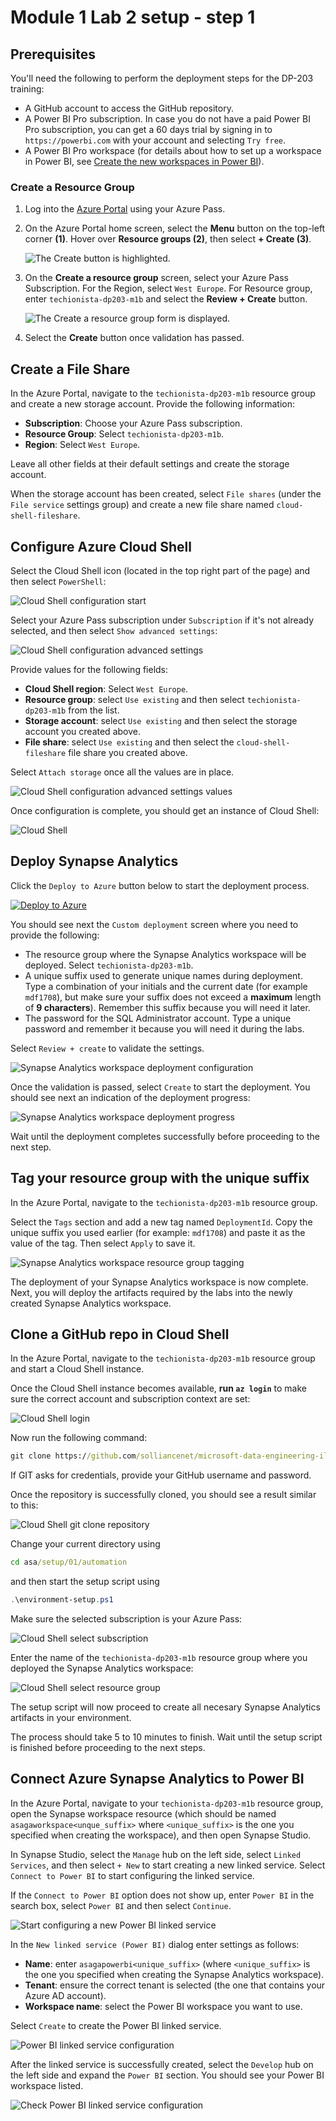 # Module 1 Lab 2 setup - step 1

## Prerequisites

You'll need the following to perform the deployment steps for the DP-203 training:

- A GitHub account to access the GitHub repository.
- A Power BI Pro subscription. In case you do not have a paid Power BI Pro subscription, you can get a 60 days trial by signing in to `https://powerbi.com` with your account and selecting `Try free`.
- A Power BI Pro workspace (for details about how to set up a workspace in Power BI, see [Create the new workspaces in Power BI](https://docs.microsoft.com/en-us/azure/synapse-analytics/quickstart-power-bi)).

### Create a Resource Group

1. Log into the [Azure Portal](https://portal.azure.com) using your Azure Pass.

2. On the Azure Portal home screen, select the **Menu** button on the top-left corner **(1)**. Hover over **Resource groups (2)**, then select **+ Create (3)**.

    ![The Create button is highlighted.](../04/media/new-resourcegroup.png "Create resource group")

3. On the **Create a resource group** screen, select your Azure Pass Subscription. For the Region, select `West Europe`. For Resource group, enter `techionista-dp203-m1b` and select the **Review + Create** button.

    ![The Create a resource group form is displayed.](../04/media/bhol_resourcegroupform.png)

4. Select the **Create** button once validation has passed.

## Create a File Share

In the Azure Portal, navigate to the `techionista-dp203-m1b` resource group and create a new storage account. Provide the following information:

- **Subscription**: Choose your Azure Pass subscription.
- **Resource Group**: Select `techionista-dp203-m1b`. 
- **Region**: Select `West Europe`.

Leave all other fields at their default settings and create the storage account. 

When the storage account has been created, select `File shares` (under the `File service` settings group) and create a new file share named `cloud-shell-fileshare`.

## Configure Azure Cloud Shell

Select the Cloud Shell icon (located in the top right part of the page) and then select `PowerShell`:

![Cloud Shell configuration start](media/cloudshell-configure-01.png)

Select your Azure Pass subscription under `Subscription` if it's not already selected, and then select `Show advanced settings`:

![Cloud Shell configuration advanced settings](media/cloudshell-configure-02.png)

Provide values for the following fields:

- **Cloud Shell region**: Select `West Europe`.
- **Resource group**: select `Use existing` and then select `techionista-dp203-m1b` from the list.
- **Storage account**: select `Use existing` and then select the storage account you created above.
- **File share**: select `Use existing` and then select the `cloud-shell-fileshare` file share you created above.

Select `Attach storage` once all the values are in place.

![Cloud Shell configuration advanced settings values](media/cloudshell-configure-03.png)

Once configuration is complete, you should get an instance of Cloud Shell:

![Cloud Shell](media/cloudshell-configure-04.png)

## Deploy Synapse Analytics

Click the `Deploy to Azure` button below to start the deployment process.

[![Deploy to Azure](https://aka.ms/deploytoazurebutton)](https://portal.azure.com/#create/Microsoft.Template/uri/https%3A%2F%2Fraw.githubusercontent.com%2Fsolliancenet%2Fmicrosoft-data-engineering-ilt-deploy%2Fmain%2Fsetup%2F01%2Farm%2Fasaga-workspace-core.json%3Ftoken%3DAA2FKXRAGLJK2Q5PS7UV6QC7ZZAS2)

You should see next the `Custom deployment` screen where you need to provide the following:

- The resource group where the Synapse Analytics workspace will be deployed. Select `techionista-dp203-m1b`.
- A unique suffix used to generate unique names during deployment. Type a combination of your initials and the current date (for example `mdf1708`), but make sure your suffix does not exceed a **maximum** length of **9 characters**). Remember this suffix because you will need it later.
- The password for the SQL Administrator account. Type a unique password and remember it because you will need it during the labs.

Select `Review + create` to validate the settings.

![Synapse Analytics workspace deployment configuration](media/asaworkspace-deploy-configure.png)

Once the validation is passed, select `Create` to start the deployment. You should see next an indication of the deployment progress:

![Synapse Analytics workspace deployment progress](media/asaworkspace-deploy-progress.png)

Wait until the deployment completes successfully before proceeding to the next step.

## Tag your resource group with the unique suffix

In the Azure Portal, navigate to the `techionista-dp203-m1b` resource group.

Select the `Tags` section and add a new tag named `DeploymentId`. Copy the unique suffix you used earlier (for example: `mdf1708`) and paste it as the value of the tag. Then select `Apply` to save it.

![Synapse Analytics workspace resource group tagging](media/asaworkspace-deploy-tag.png)

The deployment of your Synapse Analytics workspace is now complete. Next, you will deploy the artifacts required by the labs into the newly created Synapse Analytics workspace.

## Clone a GitHub repo in Cloud Shell

In the Azure Portal, navigate to the `techionista-dp203-m1b` resource group and start a Cloud Shell instance.

Once the Cloud Shell instance becomes available, **run ```az login```** to make sure the correct account and subscription context are set:

![Cloud Shell login](media/cloudshell-setup-01.png)

Now run the following command:

```cmd
git clone https://github.com/solliancenet/microsoft-data-engineering-ilt-deploy asa
```

If GIT asks for credentials, provide your GitHub username and password.

Once the repository is successfully cloned, you should see a result similar to this:

![Cloud Shell git clone repository](media/cloudshell-setup-02.png)

Change your current directory using

```cmd
cd asa/setup/01/automation
```

and then start the setup script using

```powershell
.\environment-setup.ps1
```

Make sure the selected subscription is your Azure Pass:

![Cloud Shell select subscription](media/cloudshell-setup-03.png)

Enter the name of the `techionista-dp203-m1b` resource group where you deployed the Synapse Analytics workspace:

![Cloud Shell select resource group](media/cloudshell-setup-04.png)

The setup script will now proceed to create all necesary Synapse Analytics artifacts in your environment.

The process should take 5 to 10 minutes to finish. Wait until the setup script is finished before proceeding to the next steps.

## Connect Azure Synapse Analytics to Power BI

In the Azure Portal, navigate to your `techionista-dp203-m1b` resource group, open the Synapse workspace resource (which should be named `asagaworkspace<unque_suffix>` where `<unique_suffix>` is the one you specified when creating the workspace), and then open Synapse Studio.

In Synapse Studio, select the `Manage` hub on the left side, select `Linked Services`, and then select `+ New` to start creating a new linked service. Select `Connect to Power BI` to start configuring the linked service.

If the `Connect to Power BI` option does not show up, enter `Power BI` in the search box, select `Power BI` and then select `Continue`.

![Start configuring a new Power BI linked service](media/asaworkspace-deploy-pbi-linked-service-01.png)

In the `New linked service (Power BI)` dialog enter settings as follows:

- **Name**: enter `asagapowerbi<unique_suffix>` (where `<unique_suffix>` is the one you specified when creating the Synapse Analytics workspace).
- **Tenant**: ensure the correct tenant is selected (the one that contains your Azure AD account).
- **Workspace name**: select the Power BI workspace you want to use.

Select `Create` to create the Power BI linked service.

![Power BI linked service configuration](media/asaworkspace-deploy-pbi-linked-service-02.png)

After the linked service is successfully created, select the `Develop` hub on the left side and expand the `Power BI` section. You should see your Power BI workspace listed.

![Check Power BI linked service configuration](media/asaworkspace-deploy-pbi-linked-service-03.png)
